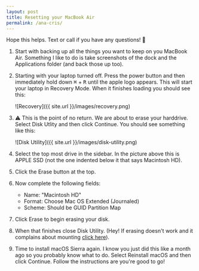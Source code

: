 ```yaml
---
layout: post
title: Resetting your MacBook Air
permalink: /ana-cris/
---
```


Hope this helps. Text or call if you have any questions! :muscle:

1. Start with backing up all the things you want to keep on you MacBook Air. Something I like to do is take screenshots of the dock and the Applications folder (and back those up too).

2. Starting with your laptop turned off. Press the power button and then immediately hold down <kbd>⌘</kbd> + <kbd>R</kbd> until the apple logo appears. This will start your laptop in Recovery Mode. When it finishes loading you should see this:

    ![Recovery]({{ site.url }}/images/recovery.png)

3. :warning: This is the point of no return. We are about to erase your harddrive. Select Disk Utlity and then click Continue. You should see something like this:

    ![Disk Utility]({{ site.url }}/images/disk-utility.png)

4. Select the top most drive in the sidebar. In the picture above this is APPLE SSD (not the one indented below it that says Macintosh HD).

5. Click the Erase button at the top.

6. Now complete the following fields:
    - Name: "Macintosh HD"
    - Format: Choose Mac OS Extended (Journaled)
    - Scheme: Should be GUID Partition Map  

7. Click Erase to begin erasing your disk.

8. When that finishes close Disk Utility. (Hey! If erasing doesn't work and it complains about mounting [click here](/ana-cris-2/)).

9. Time to install macOS Sierra again. I know you just did this like a month ago so you probably know what to do. Select Reinstall macOS and then click Continue. Follow the instructions are you're good to go!